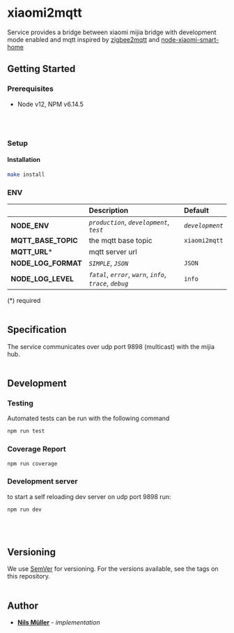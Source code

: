 # xiaomi2mqtt
Service provides a bridge between xiaomi mijia bridge with development mode enabled and mqtt
inspired by [zigbee2mqtt](https://www.zigbee2mqtt.io/) and [node-xiaomi-smart-home](https://github.com/quibusus/node-xiaomi-smart-home)

## Getting Started

### Prerequisites
- Node v12, NPM v6.14.5
<br>
<br>

### Setup

#### Installation
```bash
make install
```


### ENV

|    | Description | Default |
|:---|:------------|:--------|
| **NODE_ENV** | _`production`_, _`development`_, _`test`_ | _`development`_ |
| **MQTT_BASE_TOPIC** | the mqtt base topic | `xiaomi2mqtt` |
| **MQTT_URL**\* | mqtt server url |  |
| **NODE_LOG_FORMAT** | _`SIMPLE`_, _`JSON`_ | `JSON` |
| **NODE_LOG_LEVEL** | _`fatal`_,  _`error`_, _`warn`_, _`info`_, _`trace`_, _`debug`_ | `info` |
(\*) required
<br>
<br>

## Specification
The service communicates over udp port 9898 (multicast) with the mijia hub.
<br>
<br>

## Development

### Testing
Automated tests can be run with the following command
```bash
npm run test
```

### Coverage Report
```bash
npm run coverage
```


### Development server

to start a self reloading dev server on udp port 9898 run:
```bash
npm run dev
```
<br>
<br>


## Versioning

We use [SemVer](http://semver.org/) for versioning. For the versions available, see the tags on this repository.
<br>
<br>

## Author
* **[Nils Müller](mailto:nils@mueller.name)** - *implementation*
